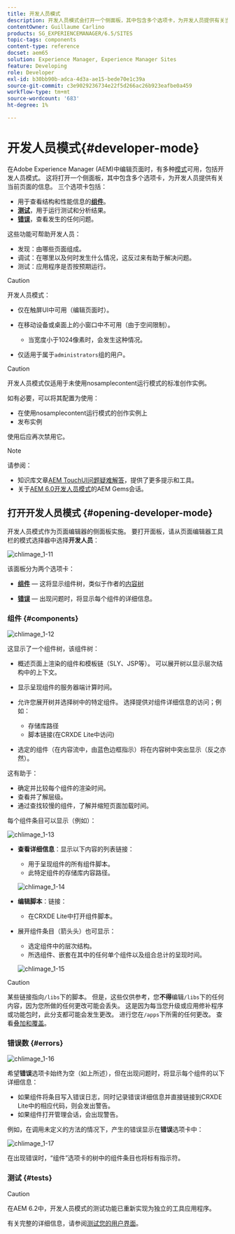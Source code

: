 ```yaml
---
title: 开发人员模式
description: 开发人员模式会打开一个侧面板，其中包含多个选项卡，为开发人员提供有关当前页面的信息。
contentOwner: Guillaume Carlino
products: SG_EXPERIENCEMANAGER/6.5/SITES
topic-tags: components
content-type: reference
docset: aem65
solution: Experience Manager, Experience Manager Sites
feature: Developing
role: Developer
exl-id: b30bb90b-adca-4d3a-ae15-bede70e1c39a
source-git-commit: c3e9029236734e22f5d266ac26b923eafbe0a459
workflow-type: tm+mt
source-wordcount: '683'
ht-degree: 1%

---
```


# 开发人员模式{#developer-mode}

在Adobe Experience Manager (AEM)中编辑页面时，有多种[模式](/help/sites-authoring/author-environment-tools.md#modestouchoptimizedui)可用，包括开发人员模式。 这将打开一个侧面板，其中包含多个选项卡，为开发人员提供有关当前页面的信息。 三个选项卡包括：

* 用于查看结构和性能信息的&#x200B;**[组件](#components)**。
* **[测试](#tests)**，用于运行测试和分析结果。
* **[错误](#errors)**，查看发生的任何问题。

这些功能可帮助开发人员：

* 发现：由哪些页面组成。
* 调试：在哪里以及何时发生什么情况，这反过来有助于解决问题。
* 测试：应用程序是否按预期运行。

>[!CAUTION]
>
>开发人员模式：
>
>* 仅在触屏UI中可用（编辑页面时）。
>* 在移动设备或桌面上的小窗口中不可用（由于空间限制）。
>
>   * 当宽度小于1024像素时，会发生这种情况。
>* 仅适用于属于`administrators`组的用户。

>[!CAUTION]
>
>开发人员模式仅适用于未使用nosamplecontent运行模式的标准创作实例。
>
>如有必要，可以将其配置为使用：
>
>* 在使用nosamplecontent运行模式的创作实例上
>* 发布实例
>
>使用后应再次禁用它。

>[!NOTE]
>
>请参阅：
>
>* 知识库文章[AEM TouchUI问题疑难解答](https://helpx.adobe.com/experience-manager/kb/troubleshooting-aem-touchui-issues.html)，提供了更多提示和工具。
>* 关于[AEM 6.0开发人员模式](https://experienceleague.adobe.com/docs/events/experience-manager-gems-recordings/gems2014/aem-developer-mode.html)的AEM Gems会话。
>

## 打开开发人员模式 {#opening-developer-mode}

开发人员模式作为页面编辑器的侧面板实施。 要打开面板，请从页面编辑器工具栏的模式选择器中选择&#x200B;**开发人员**：

![chlimage_1-11](assets/chlimage_1-11.png)

该面板分为两个选项卡：

* **[组件](/help/sites-developing/developer-mode.md#components)** — 这将显示组件树，类似于作者的[内容树](/help/sites-authoring/author-environment-tools.md#content-tree)

* **[错误](/help/sites-developing/developer-mode.md#errors)** — 出现问题时，将显示每个组件的详细信息。

### 组件 {#components}

![chlimage_1-12](assets/chlimage_1-12.png)

这显示了一个组件树，该组件树：

* 概述页面上渲染的组件和模板链（SLY、JSP等）。 可以展开树以显示层次结构中的上下文。
* 显示呈现组件的服务器端计算时间。
* 允许您展开树并选择树中的特定组件。 选择提供对组件详细信息的访问；例如：

   * 存储库路径
   * 脚本链接(在CRXDE Lite中访问)

* 选定的组件（在内容流中，由蓝色边框指示）将在内容树中突出显示（反之亦然）。

这有助于：

* 确定并比较每个组件的渲染时间。
* 查看并了解层级。
* 通过查找较慢的组件，了解并缩短页面加载时间。

每个组件条目可以显示（例如）：

![chlimage_1-13](assets/chlimage_1-13.png)

* **查看详细信息**：显示以下内容的列表链接：

   * 用于呈现组件的所有组件脚本。
   * 此特定组件的存储库内容路径。

  ![chlimage_1-14](assets/chlimage_1-14.png)

* **编辑脚本**：链接：

   * 在CRXDE Lite中打开组件脚本。

* 展开组件条目（箭头头）也可显示：

   * 选定组件中的层次结构。
   * 所选组件、嵌套在其中的任何单个组件以及组合总计的呈现时间。

  ![chlimage_1-15](assets/chlimage_1-15.png)

>[!CAUTION]
>
>某些链接指向`/libs`下的脚本。 但是，这些仅供参考，您&#x200B;**不得**&#x200B;编辑`/libs`下的任何内容，因为您所做的任何更改可能会丢失。 这是因为每当您升级或应用修补程序或功能包时，此分支都可能会发生更改。 进行您在`/apps`下所需的任何更改。 查看[叠加和覆盖](/help/sites-developing/overlays.md)。

### 错误数 {#errors}

![chlimage_1-16](assets/chlimage_1-16.png)

希望&#x200B;**错误**&#x200B;选项卡始终为空（如上所述），但在出现问题时，将显示每个组件的以下详细信息：

* 如果组件将条目写入错误日志，同时记录错误详细信息并直接链接到CRXDE Lite中的相应代码，则会发出警告。
* 如果组件打开管理会话，会出现警告。

例如，在调用未定义的方法的情况下，产生的错误显示在&#x200B;**错误**&#x200B;选项卡中：

![chlimage_1-17](assets/chlimage_1-17.png)

在出现错误时，“组件”选项卡的树中的组件条目也将标有指示符。

### 测试 {#tests}

>[!CAUTION]
>
>在AEM 6.2中，开发人员模式的测试功能已重新实现为独立的工具应用程序。
>
>有关完整的详细信息，请参阅[测试您的用户界面](/help/sites-developing/hobbes.md)。
